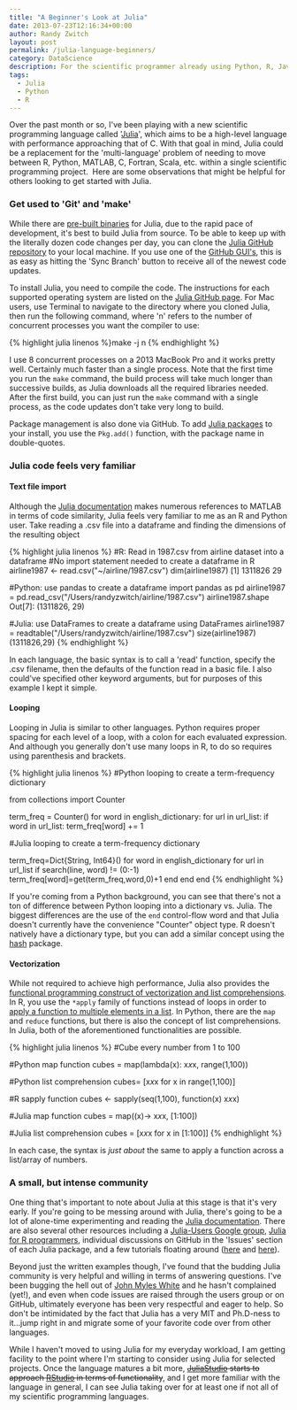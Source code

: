 ```yaml
---
title: "A Beginner's Look at Julia"
date: 2013-07-23T12:16:34+00:00
author: Randy Zwitch
layout: post
permalink: /julia-language-beginners/
category: DataScience
description: For the scientific programmer already using Python, R, Java, MATLAB or other languages, Julia should feel pretty familiar. Here's how to get started.
tags:
  - Julia
  - Python
  - R
---
```

Over the past month or so, I've been playing with a new scientific programming language called '<a title="Julia language" href="http://julialang.org/" target="_blank">Julia</a>', which aims to be a high-level language with performance approaching that of C. With that goal in mind, Julia could be a replacement for the 'multi-language' problem of needing to move between R, Python, MATLAB, C, Fortran, Scala, etc. within a single scientific programming project.  Here are some observations that might be helpful for others looking to get started with Julia.

### Get used to 'Git' and 'make'

While there are <a title="Julia language downloads" href="http://julialang.org/downloads/" target="_blank">pre-built binaries</a> for Julia, due to the rapid pace of development, it's best to build Julia from source. To be able to keep up with the literally dozen code changes per day, you can clone the <a title="Julia GitHub repo" href="https://github.com/JuliaLang/julia" target="_blank">Julia GitHub repository</a> to your local machine. If you use one of the <a title="GitHub GUI downloads" href="http://git-scm.com/downloads/guis" target="_blank">GitHub GUI's</a>, this is as easy as hitting the 'Sync Branch' button to receive all of the newest code updates.

To install Julia, you need to compile the code. The instructions for each supported operating system are listed on the <a title="Julia GitHub repo" href="https://github.com/JuliaLang/julia" target="_blank">Julia GitHub page</a>. For Mac users, use Terminal to navigate to the directory where you cloned Julia, then run the following command, where 'n' refers to the number of concurrent processes you want the compiler to use:

{% highlight julia linenos %}make -j n {% endhighlight %}

I use 8 concurrent processes on a 2013 MacBook Pro and it works pretty well. Certainly much faster than a single process. Note that the first time you run the `make` command, the build process will take much longer than successive builds, as Julia downloads all the required libraries needed. After the first build, you can just run the `make` command with a single process, as the code updates don't take very long to build.

Package management is also done via GitHub. To add <a title="Julia packages" href="http://docs.julialang.org/en/latest/packages/packagelist/" target="_blank">Julia packages</a> to your install, you use the `Pkg.add()` function, with the package name in double-quotes.

### Julia code feels very familiar

#### Text file import

Although the <a title="Julia documentation" href="http://docs.julialang.org/en/latest/manual/introduction/" target="_blank">Julia documentation</a> makes numerous references to MATLAB in terms of code similarity, Julia feels very familiar to me as an R and Python user. Take reading a .csv file into a dataframe and finding the dimensions of the resulting object

{% highlight julia linenos %}
#R: Read in 1987.csv from airline dataset into a dataframe
#No import statement needed to create a dataframe in R
airline1987 <- read.csv("~/airline/1987.csv")
dim(airline1987)
[1] 1311826      29

#Python: use pandas to create a dataframe
import pandas as pd
airline1987 = pd.read_csv("/Users/randyzwitch/airline/1987.csv")
airline1987.shape
Out[7]: (1311826, 29)

#Julia: use DataFrames to create a dataframe
using DataFrames
airline1987 = readtable("/Users/randyzwitch/airline/1987.csv")
size(airline1987)
(1311826,29)
{% endhighlight %}

In each language, the basic syntax is to call a 'read' function, specify the .csv filename, then the defaults of the function read in a basic file. I also could've specified other keyword arguments, but for purposes of this example I kept it simple.

#### Looping

Looping in Julia is similar to other languages. Python requires proper spacing for each level of a loop, with a colon for each evaluated expression. And although you generally don't use many loops in R, to do so requires using parenthesis and brackets.

{% highlight julia linenos %}
#Python looping to create a term-frequency dictionary

from collections import Counter

term_freq = Counter()
for word in english_dictionary:
  for url in url_list:
    if word in url_list:
      term_freq[word] += 1

#Julia looping to create a term-frequency dictionary

term_freq=Dict{String, Int64}()
for word in english_dictionary
    for url in url_list
        if search(line, word) != (0:-1)
            term_freq[word]=get(term_freq,word,0)+1
        end
    end
end
{% endhighlight %}

If you're coming from a Python background, you can see that there's not a ton of difference between Python looping into a dictionary vs. Julia. The biggest differences are the use of the `end` control-flow word and that Julia doesn't currently have the convenience "Counter" object type. R doesn't natively have a dictionary type, but you can add a similar concept using the <a title="CRAN hash package" href="http://cran.r-project.org/web/packages/hash/" target="_blank">hash</a> package.

#### Vectorization

While not required to achieve high performance, Julia also provides the <a title="Is looping as a programming construct bad?" href="http://slendrmeans.wordpress.com/2013/05/11/julia-loops/" target="_blank">functional programming construct of vectorization and list comprehensions</a>. In R, you use the `*apply` family of functions instead of loops in order to <a title="Functional programming in R" href="https://github.com/hadley/devtools/wiki/Functional-programming" target="_blank">apply a function to multiple elements in a list</a>. In Python, there are the `map` and `reduce` functions, but there is also the concept of list comprehensions. In Julia, both of the aforementioned functionalities are possible.

{% highlight julia linenos %}
#Cube every number from 1 to 100

#Python map function
cubes = map(lambda(x): x*x*x, range(1,100))

#Python list comprehension
cubes= [x*x*x for x in range(1,100)]

#R sapply function
cubes <- sapply(seq(1,100), function(x) x*x*x)

#Julia map function
cubes = map((x)-> x*x*x, [1:100])

#Julia list comprehension
cubes = [x*x*x for x in [1:100]]
{% endhighlight %}

In each case, the syntax is _just about_ the same to apply a function across a list/array of numbers.

### A small, but intense community

One thing that's important to note about Julia at this stage is that it's very early. If you're going to be messing around with Julia, there's going to be a lot of alone-time experimenting and reading the <a title="Julia documentation" href="http://docs.julialang.org/en/latest/" target="_blank">Julia documentation</a>. There are also several other resources including a <a title="Julia users Google group" href="https://groups.google.com/forum/?fromgroups=#!forum/julia-users" target="_blank">Julia-Users Google group</a>, <a title="Julia for R programmers" href="http://www.stat.wisc.edu/~bates/JuliaForRProgrammers.pdf" target="_blank">Julia for R programmers</a>, individual discussions on GitHub in the 'Issues' section of each Julia package, and a few tutorials floating around (<a title="Julia tutorials" href="http://forio.com/julia/tutorials-list" target="_blank">here</a> and <a title="Julia meta tutorial" href="http://datacommunitydc.org/blog/2013/07/a-julia-meta-tutorial/" target="_blank">here</a>).

Beyond just the written examples though, I've found that the budding Julia community is very helpful and willing in terms of answering questions. I've been bugging the hell out of <a title="John Myles White" href="http://www.johnmyleswhite.com/" target="_blank">John Myles White</a> and he hasn't complained (yet!), and even when code issues are raised through the users group or on GitHub, ultimately everyone has been very respectful and eager to help. So don't be intimidated by the fact that Julia has a very MIT and Ph.D-ness to it...jump right in and migrate some of your favorite code over from other languages.

While I haven't moved to using Julia for my everyday workload, I am getting facility to the point where I'm starting to consider using Julia for selected projects. Once the language matures a bit more, <del><a title="Julia Studio" href="http://forio.com/julia/" target="_blank">JuliaStudio</a> starts to approach <a title="RStudio" href="http://www.rstudio.com/" target="_blank">RStudio</a> in terms of functionality</del>, and I get more familiar with the language in general, I can see Julia taking over for at least one if not all of my scientific programming languages.

